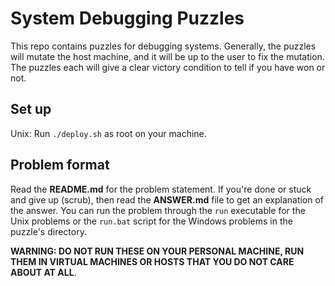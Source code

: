 # System Debugging Puzzles

This repo contains puzzles for debugging systems. Generally, the puzzles
will mutate the host machine, and it will be up to the user to fix the
mutation. The puzzles each will give a clear victory condition to tell
if you have won or not.

## Set up

Unix: Run `./deploy.sh` as root on your machine.

## Problem format

Read the **README.md** for the problem statement. If you're done or
stuck and give up (scrub), then read the **ANSWER.md** file to get an
explanation of the answer. You can run the problem through the
`run` executable for the Unix problems or the `run.bat` script for the
Windows problems in the puzzle's directory.

**WARNING: DO NOT RUN THESE ON YOUR PERSONAL MACHINE, RUN THEM IN
VIRTUAL MACHINES OR HOSTS THAT YOU DO NOT CARE ABOUT AT ALL**.

